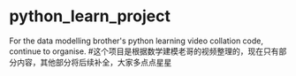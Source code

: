 # python_learn_project
For the data modelling brother's python learning video collation code, continue to organise.
#这个项目是根据数学建模老哥的视频整理的，现在只有部分内容，其他部分将后续补全，大家多点点星星
